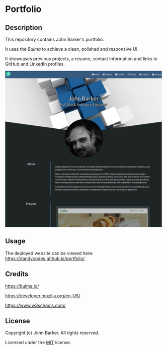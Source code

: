 # Portfolio

## Description

This repository contains John Barker's portfolio.

It uses the _Bulma_ to achieve a clean, polished and responsive UI.

It showcases previous projects, a resume, contact information and links to GitHub and LinkedIn profiles.

![a screenshot of the deployed website](./assets/img/screenshot.png)

## Usage

The deployed website can be viewed here: https://dandycodes.github.io/portfolio/

## Credits

https://bulma.io/

https://developer.mozilla.org/en-US/

https://www.w3schools.com/

## License

Copyright (c) John Barker. All rights reserved.

Licensed under the [MIT](LICENSE) license.
